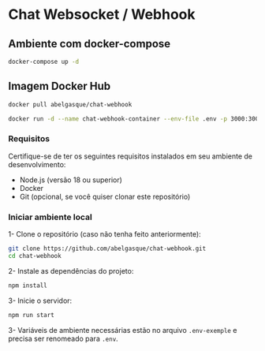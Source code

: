 # Chat Websocket / Webhook

## Ambiente com docker-compose
``` bash
docker-compose up -d
```

## Imagem Docker Hub
``` bash
docker pull abelgasque/chat-webhook
```

``` bash
docker run -d --name chat-webhook-container --env-file .env -p 3000:3000 abelgasque/chat-webhook
```

### Requisitos
Certifique-se de ter os seguintes requisitos instalados em seu ambiente de desenvolvimento:

- Node.js (versão 18 ou superior)
- Docker
- Git (opcional, se você quiser clonar este repositório)

### Iniciar ambiente local
1- Clone o repositório (caso não tenha feito anteriormente):
``` bash
git clone https://github.com/abelgasque/chat-webhook.git
cd chat-webhook
```

2- Instale as dependências do projeto:
``` bash
npm install
```

3- Inicie o servidor:
``` bash
npm run start
```

3- Variáveis de ambiente necessárias estão no arquivo `.env-exemple` e precisa ser renomeado para `.env`.